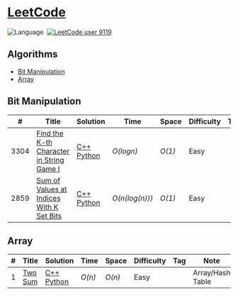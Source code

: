 # [LeetCode](https://leetcode.com/problemset/all/)

![Language](https://img.shields.io/badge/language-Python%20%2F%20Modern%20C++-orange.svg)&nbsp;
[![LeetCode user 9119](https://img.shields.io/badge/dynamic/json?style=for-the-badge&labelColor=black&color=%23ffa116&label=Solved&query=solvedOverTotal&url=https%3A%2F%2Fleetcode-badge.vercel.app%2Fapi%2Fusers%2F9119&logo=leetcode&logoColor=yellow)](https://leetcode.com/9119/)&nbsp;

## Algorithms

* [Bit Manipulation](https://github.com/usergit9119/LeetCode-Solutions#bit-manipulation)
* [Array](https://github.com/usergit9119/LeetCode-Solutions#array)

## Bit Manipulation
|  #  | Title           |  Solution       |  Time           | Space           | Difficulty    | Tag          | Note| 
|-----|---------------- | --------------- | --------------- | --------------- | ------------- |--------------|-----|
3304 | [Find the K-th Character in String Game I](https://leetcode.com/problems/find-the-k-th-character-in-string-game-i/description/?envType=problem-list-v2&envId=bit-manipulation) | [C++](./C++/find-the-k-th-character-in-string-game-i.cpp) [Python](./Python3/find-the-k-th-character-in-string-game-i.py) | _O(logn)_ | _O(1)_ | Easy || Bitmasks
2859 | [Sum of Values at Indices With K Set Bits](https://leetcode.com/problems/sum-of-values-at-indices-with-k-set-bits/description/?envType=problem-list-v2&envId=bit-manipulation) | [C++](./C++/sum-of-values-at-indices-with-k-set-bits.cpp) [Python](./Python3/sum-of-values-at-indices-with-k-set-bits.py) | _O(n(log(n)))_ | _O(1)_ | Easy || Bitmasks

## Array
|  #  | Title           |  Solution       |  Time           | Space           | Difficulty    | Tag          | Note| 
|-----|---------------- | --------------- | --------------- | --------------- | ------------- |--------------|-----|
1 | [Two Sum](https://leetcode.com/problems/two-sum/description/?envType=problem-list-v2&envId=array) | [C++](./C++/two-sum.cpp) [Python](./Python3/two-sum.py) | _O(n)_ | _O(n)_ | Easy || Array/Hash Table
